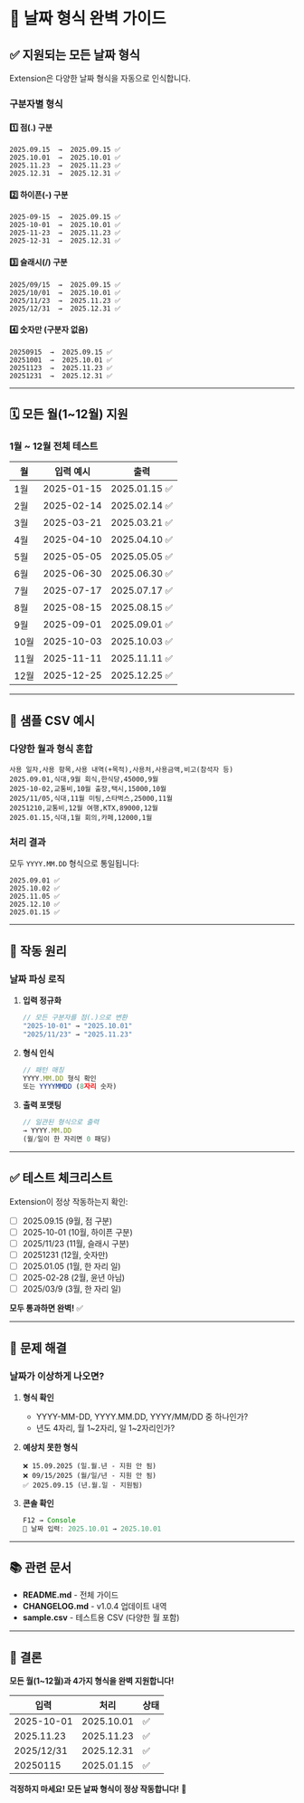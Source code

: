 # 📅 날짜 형식 완벽 가이드

## ✅ 지원되는 모든 날짜 형식

Extension은 다양한 날짜 형식을 자동으로 인식합니다.

### 구분자별 형식

#### 1️⃣ 점(.) 구분
```
2025.09.15  →  2025.09.15 ✅
2025.10.01  →  2025.10.01 ✅
2025.11.23  →  2025.11.23 ✅
2025.12.31  →  2025.12.31 ✅
```

#### 2️⃣ 하이픈(-) 구분
```
2025-09-15  →  2025.09.15 ✅
2025-10-01  →  2025.10.01 ✅
2025-11-23  →  2025.11.23 ✅
2025-12-31  →  2025.12.31 ✅
```

#### 3️⃣ 슬래시(/) 구분
```
2025/09/15  →  2025.09.15 ✅
2025/10/01  →  2025.10.01 ✅
2025/11/23  →  2025.11.23 ✅
2025/12/31  →  2025.12.31 ✅
```

#### 4️⃣ 숫자만 (구분자 없음)
```
20250915  →  2025.09.15 ✅
20251001  →  2025.10.01 ✅
20251123  →  2025.11.23 ✅
20251231  →  2025.12.31 ✅
```

---

## 🗓️ 모든 월(1~12월) 지원

### 1월 ~ 12월 전체 테스트

| 월 | 입력 예시 | 출력 |
|----|----------|------|
| 1월 | 2025-01-15 | 2025.01.15 ✅ |
| 2월 | 2025-02-14 | 2025.02.14 ✅ |
| 3월 | 2025-03-21 | 2025.03.21 ✅ |
| 4월 | 2025-04-10 | 2025.04.10 ✅ |
| 5월 | 2025-05-05 | 2025.05.05 ✅ |
| 6월 | 2025-06-30 | 2025.06.30 ✅ |
| 7월 | 2025-07-17 | 2025.07.17 ✅ |
| 8월 | 2025-08-15 | 2025.08.15 ✅ |
| 9월 | 2025-09-01 | 2025.09.01 ✅ |
| 10월 | 2025-10-03 | 2025.10.03 ✅ |
| 11월 | 2025-11-11 | 2025.11.11 ✅ |
| 12월 | 2025-12-25 | 2025.12.25 ✅ |

---

## 📝 샘플 CSV 예시

### 다양한 월과 형식 혼합

```csv
사용 일자,사용 항목,사용 내역(+목적),사용처,사용금액,비고(참석자 등)
2025.09.01,식대,9월 회식,한식당,45000,9월
2025-10-02,교통비,10월 출장,택시,15000,10월
2025/11/05,식대,11월 미팅,스타벅스,25000,11월
20251210,교통비,12월 여행,KTX,89000,12월
2025.01.15,식대,1월 회의,카페,12000,1월
```

### 처리 결과
모두 `YYYY.MM.DD` 형식으로 통일됩니다:
```
2025.09.01 ✅
2025.10.02 ✅
2025.11.05 ✅
2025.12.10 ✅
2025.01.15 ✅
```

---

## 🔧 작동 원리

### 날짜 파싱 로직

1. **입력 정규화**
   ```javascript
   // 모든 구분자를 점(.)으로 변환
   "2025-10-01" → "2025.10.01"
   "2025/11/23" → "2025.11.23"
   ```

2. **형식 인식**
   ```javascript
   // 패턴 매칭
   YYYY.MM.DD 형식 확인
   또는 YYYYMMDD (8자리 숫자)
   ```

3. **출력 포맷팅**
   ```javascript
   // 일관된 형식으로 출력
   → YYYY.MM.DD
   (월/일이 한 자리면 0 패딩)
   ```

---

## ✅ 테스트 체크리스트

Extension이 정상 작동하는지 확인:

- [ ] 2025.09.15 (9월, 점 구분)
- [ ] 2025-10-01 (10월, 하이픈 구분)
- [ ] 2025/11/23 (11월, 슬래시 구분)
- [ ] 20251231 (12월, 숫자만)
- [ ] 2025.01.05 (1월, 한 자리 일)
- [ ] 2025-02-28 (2월, 윤년 아님)
- [ ] 2025/03/9 (3월, 한 자리 일)

**모두 통과하면 완벽!** ✅

---

## 🐛 문제 해결

### 날짜가 이상하게 나오면?

1. **형식 확인**
   - YYYY-MM-DD, YYYY.MM.DD, YYYY/MM/DD 중 하나인가?
   - 년도 4자리, 월 1~2자리, 일 1~2자리인가?

2. **예상치 못한 형식**
   ```
   ❌ 15.09.2025 (일.월.년 - 지원 안 됨)
   ❌ 09/15/2025 (월/일/년 - 지원 안 됨)
   ✅ 2025.09.15 (년.월.일 - 지원됨)
   ```

3. **콘솔 확인**
   ```javascript
   F12 → Console
   📅 날짜 입력: 2025.10.01 → 2025.10.01
   ```

---

## 📚 관련 문서

- **README.md** - 전체 가이드
- **CHANGELOG.md** - v1.0.4 업데이트 내역
- **sample.csv** - 테스트용 CSV (다양한 월 포함)

---

## 🎉 결론

**모든 월(1~12월)과 4가지 형식을 완벽 지원합니다!**

| 입력 | 처리 | 상태 |
|------|------|------|
| 2025-10-01 | 2025.10.01 | ✅ |
| 2025.11.23 | 2025.11.23 | ✅ |
| 2025/12/31 | 2025.12.31 | ✅ |
| 20250115 | 2025.01.15 | ✅ |

**걱정하지 마세요! 모든 날짜 형식이 정상 작동합니다!** 🚀
